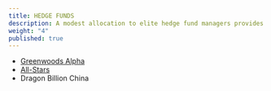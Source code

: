 ```yaml
---
title: HEDGE FUNDS
description: A modest allocation to elite hedge fund managers provides enhanced liquidity and uncorrelated alpha.
weight: "4"
published: true
---
```


- [Greenwoods Alpha](http://www.greenwoodsasset.com/home.asp)
- [All-Stars](http://allstarinvestments.com)
- Dragon Billion China